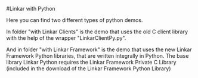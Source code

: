 #Linkar with Python

Here you can find two different types of python demos.

In folder "with Linkar Clients" is the demo that uses the old C client library with the help of the wrapper "LinkarClientPy.py".

And in folder "with Linkar Framework" is the demo that uses the new Linkar Framework Python libraries, that are written integrally in Python.
The base library Linkar Python requires the Linkar Framework Private C Library (included in the download of the Linkar Framework Python Library)

